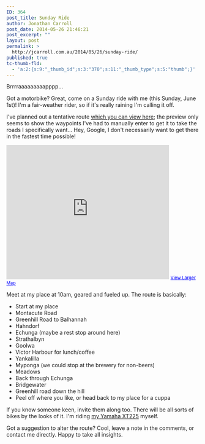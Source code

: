 ```yaml
---
ID: 364
post_title: Sunday Ride
author: Jonathan Carroll
post_date: 2014-05-26 21:46:21
post_excerpt: ""
layout: post
permalink: >
  http://jcarroll.com.au/2014/05/26/sunday-ride/
published: true
tc-thumb-fld:
  - 'a:2:{s:9:"_thumb_id";s:3:"370";s:11:"_thumb_type";s:5:"thumb";}'
---
```

Brrrraaaaaaaaapppp...

Got a motorbike? Great, come on a Sunday ride with me (this Sunday, June 1st)! I'm a fair-weather rider, so if it's really raining I'm calling it off.

I've planned out a tentative route <a title="Google Maps Link" href="https://maps.google.com.au/maps?saddr=Valley+Rd&amp;daddr=-34.8503167,138.7022024+to:-34.881499,138.673719+to:-34.892843,138.7513881+to:-34.95381,138.7190485+to:-34.972179,138.7823008+to:-34.9893717,138.8266969+to:-35.1169149,138.8074463+to:-35.186583,138.847742+to:-35.5042967,138.7843956+to:Esplanade+to:-35.4590194,138.3517265+to:-35.3470691,138.5180212+to:-35.2673412,138.6395061+to:-35.06716,138.773122+to:-35.032138,138.7649219+to:-35.0128681,138.7411381+to:-34.991206,138.764485+to:-34.9554993,138.703261+to:Grand+Junction+Rd&amp;hl=en&amp;ll=-35.130017,138.750458&amp;spn=0.728923,1.674042&amp;sll=-34.960809,138.728828&amp;sspn=0.091304,0.209255&amp;geocode=FStU7P0dRmtECA%3BFfQ57P0dem1ECCmRvc6EILWwajFhOAVJVDYDEw%3BFSXA6_0dN_5DCCmdp6uIe8qwajHhwWNJVDYDEw%3BFdWT6_0dnC1FCCmt2WfTjUq3ajEQqx9JVDYDEw%3BFa6l6v0dSK9ECCmPUe2PtTS3ajG5PSOABRsaBQ%3BFe1d6v0dXKZFCCnz2-7lPzS3ajGQB2eWLN-HQQ%3BFcUa6v0dyFNGCCltmFBw6Ta3ajGAIw1JVDYDEw%3BFY4o6P0dlghGCCl1Qblvhi63ajEW99jqyy_fDA%3BFWkY5_0d_qVGCClDg9ZP5yi3ajGQkm1JVDYDEw%3BFVg_4v0di65FCClTHnUhCsq2ajGANx5JVDYDEw%3BFWxy4f0dDzpDCA%3BFTXw4v0dbhQ_CCmtNLAdj2ixajHhPDhJVDYDEw%3BFYOl5P0dBZ5BCCmLJtGLCDmxajH9sti_1NnGWw%3BFfPc5f0dknhDCClZSLXl1S2xajEgS2BJVDYDEw%3BFejq6P0dgoJFCCkDMg0njy23ajFh-zFJVDYDEw%3BFbZz6f0deWJFCCl_2phnWTK3ajFtz7_y6JLaOQ%3BFfy-6f0dkgVFCCnJlG0vHjO3ajGRPQ5JVDYDEw%3BFZoT6v0dxWBFCCntCXJ3hDO3ajFDtW5RA1SB5g%3BFRWf6v0dnXFECCm51kNEUsuwajHhNn5JVDYDEw%3BFbRV7P0d4GdECA&amp;mra=dpe&amp;mrsp=18&amp;sz=13&amp;via=1,2,3,4,5,6,7,8,9,11,12,13,14,15,16,17,18&amp;t=m&amp;z=10" target="_blank">which you can view here</a>; the preview only seems to show the waypoints I've had to manually enter to get it to take the roads I specifically want... Hey, Google, I don't necessarily want to get there in the fastest time possible!

<iframe src="https://maps.google.com.au/maps?saddr=Valley+Rd&amp;daddr=-34.8503167,138.7022024+to:-34.881499,138.673719+to:-34.892843,138.7513881+to:-34.95381,138.7190485+to:-34.972179,138.7823008+to:-34.9893717,138.8266969+to:-35.116914,138.8074459+to:-35.186583,138.847742+to:-35.5042967,138.7843956+to:Esplanade+to:-35.4590194,138.3517265+to:-35.3470691,138.5180212+to:-35.2673412,138.6395061+to:-35.06716,138.773122+to:-35.0321381,138.7649218+to:-35.0128681,138.7411381+to:-34.991206,138.764485+to:-34.9554993,138.703261+to:Grand+Junction+Rd&amp;hl=en&amp;sll=-34.960809,138.728828&amp;sspn=0.091304,0.209255&amp;geocode=FStU7P0dRmtECA%3BFfQ57P0dem1ECCmRvc6EILWwajFhOAVJVDYDEw%3BFSXA6_0dN_5DCCmdp6uIe8qwajHhwWNJVDYDEw%3BFdWT6_0dnC1FCCmt2WfTjUq3ajEQqx9JVDYDEw%3BFa6l6v0dSK9ECCmPUe2PtTS3ajG5PSOABRsaBQ%3BFe1d6v0dXKZFCCnz2-7lPzS3ajGQB2eWLN-HQQ%3BFcUa6v0dyFNGCCltmFBw6Ta3ajGAIw1JVDYDEw%3BFY4o6P0dlQhGCCl1Qblvhi63ajEW99jqyy_fDA%3BFWkY5_0d_qVGCClDg9ZP5yi3ajGQkm1JVDYDEw%3BFVg_4v0di65FCClTHnUhCsq2ajGANx5JVDYDEw%3BFWxy4f0dDzpDCA%3BFTXw4v0dbhQ_CCmtNLAdj2ixajHhPDhJVDYDEw%3BFYOl5P0dBZ5BCCmLJtGLCDmxajH9sti_1NnGWw%3BFfPc5f0dknhDCClZSLXl1S2xajEgS2BJVDYDEw%3BFejq6P0dgoJFCCkDMg0njy23ajFh-zFJVDYDEw%3BFbZz6f0deWJFCCl_2phnWTK3ajFtz7_y6JLaOQ%3BFfy-6f0dkgVFCCnJlG0vHjO3ajGRPQ5JVDYDEw%3BFZoT6v0dxWBFCCntCXJ3hDO3ajFDtW5RA1SB5g%3BFRWf6v0dnXFECCm51kNEUsuwajHhNn5JVDYDEw%3BFbRV7P0d4GdECA&amp;mra=dpe&amp;mrsp=18&amp;sz=13&amp;via=1,2,3,4,5,6,7,8,9,11,12,13,14,15,16,17,18&amp;t=m&amp;ie=UTF8&amp;ll=-35.130017,138.750458&amp;spn=0.728923,1.674042&amp;output=embed" width="425" height="350" frameborder="0" marginwidth="0" marginheight="0" scrolling="no"></iframe>
<small><a style="color: #0000ff; text-align: left;" href="https://maps.google.com.au/maps?saddr=Valley+Rd&amp;daddr=-34.8503167,138.7022024+to:-34.881499,138.673719+to:-34.892843,138.7513881+to:-34.95381,138.7190485+to:-34.972179,138.7823008+to:-34.9893717,138.8266969+to:-35.116914,138.8074459+to:-35.186583,138.847742+to:-35.5042967,138.7843956+to:Esplanade+to:-35.4590194,138.3517265+to:-35.3470691,138.5180212+to:-35.2673412,138.6395061+to:-35.06716,138.773122+to:-35.0321381,138.7649218+to:-35.0128681,138.7411381+to:-34.991206,138.764485+to:-34.9554993,138.703261+to:Grand+Junction+Rd&amp;hl=en&amp;sll=-34.960809,138.728828&amp;sspn=0.091304,0.209255&amp;geocode=FStU7P0dRmtECA%3BFfQ57P0dem1ECCmRvc6EILWwajFhOAVJVDYDEw%3BFSXA6_0dN_5DCCmdp6uIe8qwajHhwWNJVDYDEw%3BFdWT6_0dnC1FCCmt2WfTjUq3ajEQqx9JVDYDEw%3BFa6l6v0dSK9ECCmPUe2PtTS3ajG5PSOABRsaBQ%3BFe1d6v0dXKZFCCnz2-7lPzS3ajGQB2eWLN-HQQ%3BFcUa6v0dyFNGCCltmFBw6Ta3ajGAIw1JVDYDEw%3BFY4o6P0dlQhGCCl1Qblvhi63ajEW99jqyy_fDA%3BFWkY5_0d_qVGCClDg9ZP5yi3ajGQkm1JVDYDEw%3BFVg_4v0di65FCClTHnUhCsq2ajGANx5JVDYDEw%3BFWxy4f0dDzpDCA%3BFTXw4v0dbhQ_CCmtNLAdj2ixajHhPDhJVDYDEw%3BFYOl5P0dBZ5BCCmLJtGLCDmxajH9sti_1NnGWw%3BFfPc5f0dknhDCClZSLXl1S2xajEgS2BJVDYDEw%3BFejq6P0dgoJFCCkDMg0njy23ajFh-zFJVDYDEw%3BFbZz6f0deWJFCCl_2phnWTK3ajFtz7_y6JLaOQ%3BFfy-6f0dkgVFCCnJlG0vHjO3ajGRPQ5JVDYDEw%3BFZoT6v0dxWBFCCntCXJ3hDO3ajFDtW5RA1SB5g%3BFRWf6v0dnXFECCm51kNEUsuwajHhNn5JVDYDEw%3BFbRV7P0d4GdECA&amp;mra=dpe&amp;mrsp=18&amp;sz=13&amp;via=1,2,3,4,5,6,7,8,9,11,12,13,14,15,16,17,18&amp;t=m&amp;ie=UTF8&amp;ll=-35.130017,138.750458&amp;spn=0.728923,1.674042&amp;source=embed">View Larger Map</a></small>

Meet at my place at 10am, geared and fueled up. The route is basically:
<ul>
	<li>Start at my place</li>
	<li>Montacute Road</li>
	<li>Greenhill Road to Balhannah</li>
	<li>Hahndorf</li>
	<li>Echunga (maybe a rest stop around here)</li>
	<li>Strathalbyn</li>
	<li>Goolwa</li>
	<li>Victor Harbour for lunch/coffee</li>
	<li>Yankalilla</li>
	<li>Myponga (we could stop at the brewery for non-beers)</li>
	<li>Meadows</li>
	<li>Back through Echunga</li>
	<li>Bridgewater</li>
	<li>Greenhill road down the hill</li>
	<li>Peel off where you like, or head back to my place for a cuppa</li>
</ul>
If you know someone keen, invite them along too. There will be all sorts of bikes by the looks of it. I'm riding <a href="http://files.jcarroll.com.au/yamahaxt225.JPG" target="_blank">my Yamaha XT225</a> myself.

Got a suggestion to alter the route? Cool, leave a note in the comments, or contact me directly. Happy to take all insights.